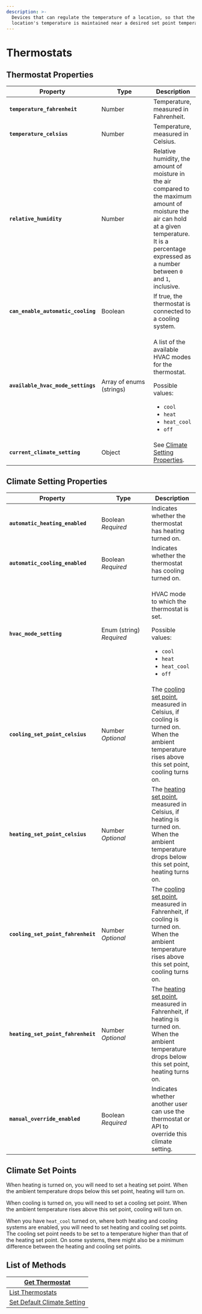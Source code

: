 ```yaml
---
description: >-
  Devices that can regulate the temperature of a location, so that the
  location's temperature is maintained near a desired set point temperature.
---
```


# Thermostats

## Thermostat Properties

<table><thead><tr><th>Property</th><th width="122.33333333333331">Type</th><th>Description</th></tr></thead><tbody><tr><td><strong><code>temperature_fahrenheit</code></strong></td><td>Number</td><td>Temperature, measured in Fahrenheit.</td></tr><tr><td><strong><code>temperature_celsius</code></strong></td><td>Number</td><td>Temperature, measured in Celsius.</td></tr><tr><td><strong><code>relative_humidity</code></strong></td><td>Number</td><td>Relative humidity, the amount of moisture in the air compared to the maximum amount of moisture the air can hold at a given temperature. It is a percentage expressed as a number between <code>0</code> and <code>1</code>, inclusive.</td></tr><tr><td><strong><code>can_enable_automatic_cooling</code></strong></td><td>Boolean</td><td>If true, the thermostat is connected to a cooling system.</td></tr><tr><td><strong><code>available_hvac_mode_settings</code></strong></td><td>Array of enums (strings)</td><td><p>A list of the available HVAC modes for the thermostat.</p><p>Possible values:</p><ul><li><code>cool</code></li><li><code>heat</code></li><li><code>heat_cool</code></li><li><code>off</code></li></ul></td></tr><tr><td><strong><code>current_climate_setting</code></strong></td><td>Object</td><td>See <a href="./#climate-setting-properties">Climate Setting Properties</a>.</td></tr></tbody></table>

## Climate Setting Properties

<table><thead><tr><th>Property</th><th width="117.33333333333331">Type</th><th>Description</th></tr></thead><tbody><tr><td><strong><code>automatic_heating_enabled</code></strong></td><td>Boolean<br><em>Required</em></td><td>Indicates whether the thermostat has heating turned on.</td></tr><tr><td><strong><code>automatic_cooling_enabled</code></strong></td><td>Boolean<br><em>Required</em></td><td>Indicates whether the thermostat has cooling turned on.</td></tr><tr><td><strong><code>hvac_mode_setting</code></strong></td><td>Enum (string)<br><em>Required</em></td><td><p>HVAC mode to which the thermostat is set.</p><p>Possible values:</p><ul><li><code>cool</code></li><li><code>heat</code></li><li><code>heat_cool</code></li><li><code>off</code></li></ul></td></tr><tr><td><strong><code>cooling_set_point_celsius</code></strong></td><td>Number<br><em>Optional</em></td><td>The <a href="./#climate-set-points">cooling set point</a>, measured in Celsius, if cooling is turned on. When the ambient temperature rises above this set point, cooling turns on.</td></tr><tr><td><strong><code>heating_set_point_celsius</code></strong></td><td>Number<br><em>Optional</em></td><td>The <a href="./#climate-set-points">heating set point</a>, measured in Celsius, if heating is turned on. When the ambient temperature drops below this set point, heating turns on.</td></tr><tr><td><strong><code>cooling_set_point_fahrenheit</code></strong></td><td>Number<br><em>Optional</em></td><td>The <a href="./#climate-set-points">cooling set point</a>, measured in Fahrenheit, if cooling is turned on. When the ambient temperature rises above this set point, cooling turns on.</td></tr><tr><td><strong><code>heating_set_point_fahrenheit</code></strong></td><td>Number<br><em>Optional</em></td><td>The <a href="./#climate-set-points">heating set point</a>, measured in Fahrenheit, if heating is turned on. When the ambient temperature drops below this set point, heating turns on.</td></tr><tr><td><strong><code>manual_override_enabled</code></strong></td><td>Boolean<br><em>Required</em></td><td>Indicates whether another user can use the thermostat or API to override this climate setting.</td></tr></tbody></table>

## Climate Set Points

When heating is turned on, you will need to set a heating set point. When the ambient temperature drops below this set point, heating will turn on.

When cooling is turned on, you will need to set a cooling set point. When the ambient temperature rises above this set point, cooling will turn on.

When you have `heat_cool` turned on, where both heating and cooling systems are enabled, you will need to set heating and cooling set points. The cooling set point needs to be set to a temperature higher than that of the heating set point. On some systems, there might also be a minimum difference between the heating and cooling set points.

## List of Methods

| [Get Thermostat](get-thermostat.md)                                                             |
| ----------------------------------------------------------------------------------------------- |
| [List Thermostats](list-thermostats.md)                                                         |
| [Set Default Climate Setting](../api-clients/thermostats/update-a-thermostat.md)                |
